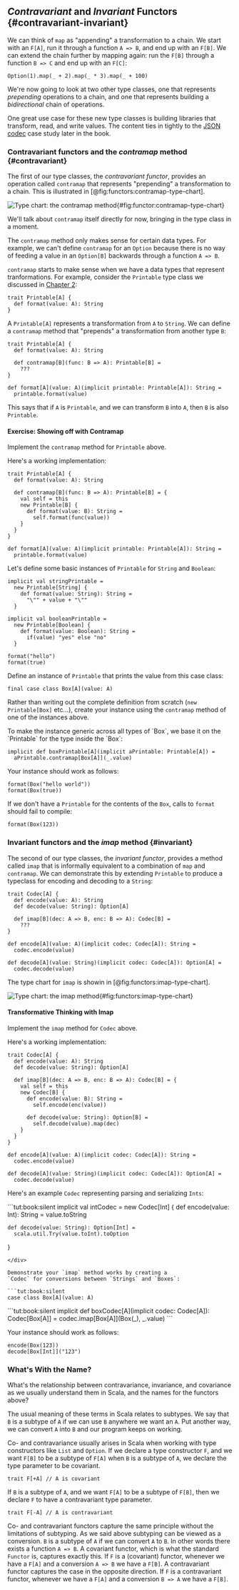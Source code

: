 ## *Contravariant* and *Invariant* Functors {#contravariant-invariant}

We can think of `map` as
"appending" a transformation to a chain.
We start with an `F[A]`,
run it through a function `A => B`,
and end up with an `F[B]`.
We can extend the chain further by mapping again:
run the `F[B]` through a function `B => C`
and end up with an `F[C]`:

```tut:book
Option(1).map(_ + 2).map(_ * 3).map(_ + 100)
```

We're now going to look at two other type classes,
one that represents *prepending* operations to a chain,
and one that represents building a *bidirectional*
chain of operations.

One great use case for these new type classes is
building libraries that transform, read, and write values.
The content ties in tightly to the [JSON codec](#json-codec)
case study later in the book.

### Contravariant functors and the *contramap* method {#contravariant}

The first of our type classes, the *contravariant functor*,
provides an operation called `contramap`
that represents "prepending" a transformation to a chain. 
This is illustrated in [@fig:functors:contramap-type-chart].

![Type chart: the contramap method](src/pages/functors/generic-contramap.pdf+svg){#fig:functor:contramap-type-chart}

We'll talk about `contramap` itself directly for now,
bringing in the type class in a moment.

The `contramap` method only makes sense for certain data types.
For example, we can't define `contramap` for an `Option`
because there is no way of feeding a value in an
`Option[B]` backwards through a function `A => B`.

`contramap` starts to make sense when we have a data types
that represent tranformations.
For example, consider the `Printable` type class
we discussed in [Chapter 2](#type-classes):

```tut:book:silent
trait Printable[A] {
  def format(value: A): String
}
```

A `Printable[A]` represents a transformation from `A` to `String`.
We can define a `contramap` method that
"prepends" a transformation from another type `B`:

```tut:book:silent
trait Printable[A] {
  def format(value: A): String

  def contramap[B](func: B => A): Printable[B] =
    ???
}

def format[A](value: A)(implicit printable: Printable[A]): String =
  printable.format(value)
```

This says that if `A` is `Printable`, and we can transform `B` into `A`, then `B` is also `Printable`.

#### Exercise: Showing off with Contramap

Implement the `contramap` method for `Printable` above.

<div class="solution">
Here's a working implementation:

```tut:book:silent
trait Printable[A] {
  def format(value: A): String

  def contramap[B](func: B => A): Printable[B] = {
    val self = this
    new Printable[B] {
      def format(value: B): String =
        self.format(func(value))
    }
  }
}

def format[A](value: A)(implicit printable: Printable[A]): String =
  printable.format(value)
```
</div>

Let's define some basic instances of `Printable`
for `String` and `Boolean`:

```tut:book:silent
implicit val stringPrintable =
  new Printable[String] {
    def format(value: String): String =
      "\"" + value + "\""
  }

implicit val booleanPrintable =
  new Printable[Boolean] {
    def format(value: Boolean): String =
      if(value) "yes" else "no"
  }
```

```tut:book
format("hello")
format(true)
```

Define an instance of `Printable` that prints
the value from this case class:

```tut:book:silent
final case class Box[A](value: A)
```

Rather than writing out
the complete definition from scratch
(`new Printable[Box]` etc...),
create your instance using
the `contramap` method of one of the instances above.

<div class="solution">
To make the instance generic across all types of `Box`,
we base it on the `Printable` for the type inside the `Box`:

```tut:book:silent
implicit def boxPrintable[A](implicit aPrintable: Printable[A]) =
  aPrintable.contramap[Box[A]](_.value)
```
</div>

Your instance should work as follows:

```tut:book
format(Box("hello world"))
format(Box(true))
```

If we don't have a `Printable` for the contents of the `Box`,
calls to `format` should fail to compile:

```tut:book:fail
format(Box(123))
```

### Invariant functors and the *imap* method {#invariant}

The second of our type classes, the *invariant functor*,
provides a method called `imap` that is informally equivalent to
a combination of `map` and `contramap`.
We can demonstrate this by extending `Printable`
to produce a typeclass for encoding and decoding to a `String`:

```tut:book:silent
trait Codec[A] {
  def encode(value: A): String
  def decode(value: String): Option[A]

  def imap[B](dec: A => B, enc: B => A): Codec[B] =
    ???
}

def encode[A](value: A)(implicit codec: Codec[A]): String =
  codec.encode(value)

def decode[A](value: String)(implicit codec: Codec[A]): Option[A] =
  codec.decode(value)
```

The type chart for `imap` is showin in [@fig:functors:imap-type-chart].

![Type chart: the imap method](src/pages/functors/generic-imap.pdf+svg){#fig:functors:imap-type-chart}

#### Transformative Thinking with Imap

Implement the `imap` method for `Codec` above.

<div class="solution">
Here's a working implementation:

```tut:book:silent
trait Codec[A] {
  def encode(value: A): String
  def decode(value: String): Option[A]

  def imap[B](dec: A => B, enc: B => A): Codec[B] = {
    val self = this
    new Codec[B] {
      def encode(value: B): String =
        self.encode(enc(value))

      def decode(value: String): Option[B] =
        self.decode(value).map(dec)
    }
  }
}

def encode[A](value: A)(implicit codec: Codec[A]): String =
  codec.encode(value)

def decode[A](value: String)(implicit codec: Codec[A]): Option[A] =
  codec.decode(value)
```
</div>

Here's an example `Codec` representing parsing and serializing `Ints`:

<div class="solution">
```tut:book:silent
implicit val intCodec =
  new Codec[Int] {
    def encode(value: Int): String =
      value.toString

    def decode(value: String): Option[Int] =
      scala.util.Try(value.toInt).toOption
  }
```
</div>

Demonstrate your `imap` method works by creating a
`Codec` for conversions between `Strings` and `Boxes`:

```tut:book:silent
case class Box[A](value: A)
```

<div class="solution">
```tut:book:silent
implicit def boxCodec[A](implicit codec: Codec[A]): Codec[Box[A]] =
  codec.imap[Box[A]](Box(_), _.value)
```
</div>

Your instance should work as follows:

```tut:book
encode(Box(123))
decode[Box[Int]]("123")
```

### What's With the Name?

What's the relationship between contravariance, invariance, and covariance as we usually understand them in Scala,
and the names for the functors above?

The usual meaning of these terms in Scala relates to subtypes. 
We say that `B` is a subtype of `A` if we can use `B` anywhere we want an `A`.
Put another way, we can convert `A` into `B` and our program keeps on working.

Co- and contravariance usually arises in Scala when working with type constructors like `List` and `Option`.
If we declare a type constructor `F`, 
and we want `F[B]` to be a subtype of `F[A]` when `B` is a subtype of `A`,
we declare the type parameter to be covariant. 

```tut:silent
trait F[+A] // A is covariant
```

If `B` is a subtype of `A`,
and we want `F[A]` to be a subtype of `F[B]`,
then we declare `F` to have a contravariant type parameter.

```tut:silent
trait F[-A] // A is contravariant
```

Co- and contravariant functors capture the same principle without the limitations of subtyping. 
As we said above subtyping can be viewed as a conversion.
`B` is a subtype of `A` if we can convert `A` to `B`.
In other words there exists a function `A => B`.
A covariant functor, which is what the standard `Functor` is,
captures exactly this.
If `F` is a (covariant) functor,
whenever we have a `F[A]` and a conversion `A => B`
we have a `F[B]`.
A contravariant functor captures the case in the opposite direction.
If `F` is a contravariant functor,
whenever we have a `F[A]` and a conversion `B => A`
we have a `F[B]`.

